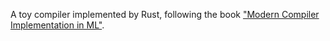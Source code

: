 A toy compiler implemented by Rust, following the book
["Modern Compiler Implementation in ML"](https://www.cs.princeton.edu/~appel/modern/iml/).
